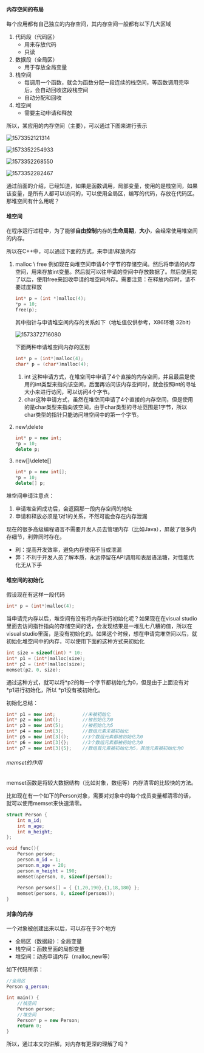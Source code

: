 #### 内存空间的布局

每个应用都有自己独立的内存空间，其内存空间一般都有以下几大区域

1. 代码段（代码区）
   - 用来存放代码
   - 只读
2. 数据段（全局区）
   - 用于存放全局变量
3. 栈空间
   - 每调用一个函数，就会为函数分配一段连续的栈空间，等函数调用完毕后，会自动回收这段栈空间
   - 自动分配和回收
4. 堆空间
   - 需要主动申请和释放

所以，某应用的内存空间（主要），可以通过下图来进行表示

![1573352121314](https://github.com/MSTGit/CPPNOTE/blob/master/Memory/Resource/1573352121314.png)

![1573352254933](https://github.com/MSTGit/CPPNOTE/blob/master/Memory/Resource/1573352254933.png)

![1573352268550](https://github.com/MSTGit/CPPNOTE/blob/master/Memory/Resource/1573352268550.png)

![1573352282467](https://github.com/MSTGit/CPPNOTE/blob/master/Memory/Resource/1573352282467.png)

通过前面的介绍，已经知道，如果是函数调用，局部变量，使用的是栈空间，如果该变量，是所有人都可以访问的，可以使用全局区，编写的代码，存放在代码区。那堆空间有什么用呢？

#### 堆空间

在程序运行过程中，为了能够**自由控制**内存的**生命周期**，**大小**，会经常使用堆空间的内存。

所以在C++中，可以通过下面的方式，来申请\释放内存

1. malloc \ free
   例如现在向堆空间申请4个字节的存储空间。然后将申请的内存空间，用来存放int变量。然后就可以往申请的空间中存放数据了。然后使用完了以后，使用free来回收申请的堆空间内存。需要注意：在释放内存时，请不要过度释放

   ```C++
   int* p = (int *)malloc(4);
   *p = 10;
   free(p);
   ```

   其中指针与申请堆空间内存的关系如下（地址值仅供参考，X86环境 32bit）

   ![1573372716080](https://github.com/MSTGit/CPPNOTE/blob/master/Memory/Resource/1573372716080.png)

   下面两种申请堆空间内存的区别

   ```c++
   int* p = (int*)malloc(4);
   char* p = (char*)malloc(4);
   ```

   1. int 这种申请方式，在堆空间中申请了4个直接的内存空间，并且最后是使用的int类型来指向该空间，后面再访问该内存空间时，就会按照int的寻址大小来进行访问，可以访问4个字节。
   2. char这种申请方式，虽然在堆空间申请了4个直接的内存空间，但是使用的是char类型来指向该空间，由于char类型的寻址范围是1字节，所以char类型的指针只能访问堆空间中的第一个字节。

2. new\delete

   ```C++
   int* p = new int;
   *p = 10;
   delete p;
   ```

3. new[]\delete[]

   ```C++
   int* p = new int[];
   *p = 10;
   delete[] p;
   ```

堆空间申请注意点：

1. 申请堆空间成功后，会返回那一段内存空间的地址
2. 申请和释放必须是1对1的关系，不然可能会存在内存泄漏

现在的很多高级编程语言不需要开发人员去管理内存（比如Java），屏蔽了很多内存细节，利弊同时存在。

- 利：提高开发效率，避免内存使用不当或泄漏
- 弊：不利于开发人员了解本质，永远停留在API调用和表层语法糖，对性能优化无从下手

#### 堆空间的初始化

假设现在有这样一段代码

```C++
int* p = (int*)malloc(4);
```

当申请完内存以后，堆空间有没有将内存进行初始化呢？如果现在在visual studio里面去访问指针指向的存储空间的话，会发现结果是一堆乱七八糟的值，所以在visual studio里面，是没有初始化的。如果这个时候，想在申请完堆空间以后，就初始化堆空间中的内存，可以使用下面的这种方式来初始化

```C++
int size = sizeof(int) * 10;
int* p1 = (int*)malloc(size);
int* p2 = (int*)malloc(size);
memset(p2, 0, size);
```

通过这种方式，就可以将*p2的每一个字节都初始化为0，但是由于上面没有对 *p1进行初始化，所以 *p1没有被初始化。

初始化总结：

```C++
int* p1 = new int;			//未被初始化
int* p2 = new int();		//被初始化为0
int* p3 = new int(5);		//被初始化为5
int* p4 = new int[3];		//数组元素未被初始化
int* p5 = new int[3]();		//3个数组元素都被初始化为0
int* p6 = new int[3]{};		//3个数组元素都被初始化为0
int* p7 = new int[3]{5};	//数组首元素被初始化为5，其他元素被初始化为0
```

###### memset的作用

memset函数是将较大数据结构（比如对象，数组等）内存清零的比较快的方法。

比如现在有一个如下的Person对象，需要对对象中的每个成员变量都清零的话，就可以使用memset来快速清零。

```c++
struct Person {
	int m_id;
	int m_age;
	int m_height;
};

void func(){
	Person person;
	person.m_id = 1;
	person.m_age = 20;
	person.m_height = 190;
	memset(&person, 0, sizeof(person));
    
    Person persons[] = { {1,20,190},{1,18,180} };
	memset(persons, 0, sizeof(persons));
}
```

#### 对象的内存

一个对象被创建出来以后，可以存在于3个地方

- 全局区（数据段）：全局变量
- 栈空间：函数里面的局部变量
- 堆空间：动态申请内存（malloc,new等）

如下代码所示：

```C++
//全局区
Person g_person;

int main() {
	//栈空间
	Person person;
	//堆空间
	Person* p = new Person;
	return 0;
}
```

所以，通过本文的讲解，对内存有更深的理解了吗？